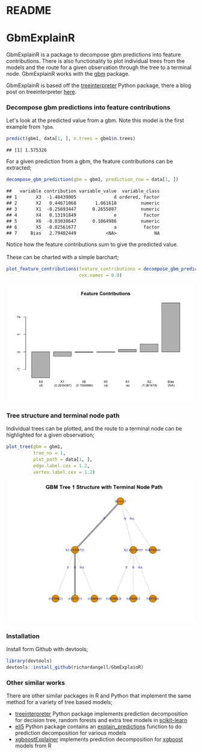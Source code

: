 README
================

GbmExplainR
===========

GbmExplainR is a package to decompose gbm predictions into feature contributions. There is also functionality to plot individual trees from the models and the route for a given observation through the tree to a terminal node. GbmExplainR works with the [gbm](https://cran.r-project.org/web/packages/gbm/index.html) package.

GbmExplainR is based off the [treeinterpreter](https://github.com/andosa/treeinterpreter) Python package, there a blog post on treeinterpreter [here](http://blog.datadive.net/random-forest-interpretation-conditional-feature-contributions/).

### Decompose gbm predictions into feature contributions

Let's look at the predicted value from a gbm. Note this model is the first example from `?gbm`.

``` r
predict(gbm1, data[1, ], n.trees = gbm1$n.trees)
```

    ## [1] 1.575326

For a given prediction from a gbm, the feature contributions can be extracted;

``` r
decompose_gbm_prediction(gbm = gbm1, prediction_row = data[1, ])
```

    ##   variable contribution variable_value  variable_class
    ## 1       X3  -1.48439005              d ordered, factor
    ## 2       X2   0.44671068       1.061618         numeric
    ## 3       X1  -0.25693447      0.2655087         numeric
    ## 4       X4   0.13191849              e          factor
    ## 5       X6  -0.03038647      0.1064986         numeric
    ## 6       X5  -0.02561677              a          factor
    ## 7     Bias   2.79402449           <NA>              NA

Notice how the feature contributions sum to give the predicted value. <br> <br> These can be charted with a simple barchart;

``` r
plot_feature_contributions(feature_contributions = decompose_gbm_prediction(gbm1, data[1, ]),
                           cex.names = 0.8)
```

![](README_files/figure-markdown_github/unnamed-chunk-4-1.png)

### Tree structure and terminal node path

Individual trees can be plotted, and the route to a terminal node can be highlighted for a given observation;

``` r
plot_tree(gbm = gbm1, 
          tree_no = 1, 
          plot_path = data[1, ], 
          edge.label.cex = 1.2,
          vertex.label.cex = 1.2) 
```

![](README_files/figure-markdown_github/unnamed-chunk-5-1.png)

### Installation

Install form Github with devtools;

``` r
library(devtools)
devtools::install_github(richardangell/GbmExplainR)
```

### Other similar works

There are other similar packages in R and Python that implement the same method for a variety of tree based models;

-   [treeinterpreter](https://github.com/andosa/treeinterpreter) Python package implements prediction decomposition for decision tree, random forests and extra tree models in [scikit-learn](http://scikit-learn.org/stable/index.html)
-   [eli5](https://github.com/TeamHG-Memex/eli5) Python package contains an [explain\_predictions](http://eli5.readthedocs.io/en/latest/autodocs/eli5.html) function to do prediction decomposition for various models
-   [xgboostExplainer](https://github.com/AppliedDataSciencePartners/xgboostExplainer) implements prediction decomposition for [xgboost](https://github.com/dmlc/xgboost) models from R
